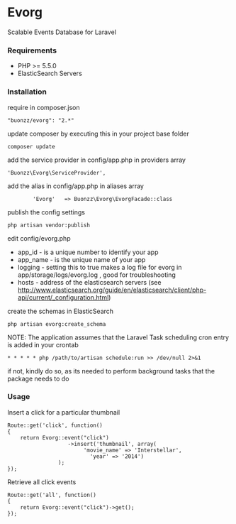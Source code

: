 Evorg
=====

Scalable Events Database for Laravel

### Requirements

* PHP >= 5.5.0
* ElasticSearch Servers

### Installation

require in composer.json

    "buonzz/evorg": "2.*"

update composer by executing this in your project base folder

    composer update

add the service provider in config/app.php in providers array

    'Buonzz\Evorg\ServiceProvider',

add the alias in config/app.php in aliases array

```
        'Evorg'   => Buonzz\Evorg\EvorgFacade::class
```
    
publish the config settings

```
php artisan vendor:publish
```

edit config/evorg.php

* app_id - is a unique number to identify your app
* app_name - is the unique name of your app
* logging - setting this to true makes a log file for evorg in app/storage/logs/evorg.log , good for troubleshooting
* hosts - address of the elasticsearch servers (see http://www.elasticsearch.org/guide/en/elasticsearch/client/php-api/current/_configuration.html)


create the schemas in ElasticSearch

```
php artisan evorg:create_schema
```

NOTE: The application assumes that the Laravel Task scheduling cron entry is added in your crontab
```
* * * * * php /path/to/artisan schedule:run >> /dev/null 2>&1
```
if not, kindly do so, as its needed to perform background tasks that the package needs to do


### Usage

Insert a click for a particular thumbnail

```
Route::get('click', function()
{
    return Evorg::event("click")
                   ->insert('thumbnail', array(
                        'movie_name' => 'Interstellar',
                          'year' => '2014')
                );
});
```

Retrieve all click events

```
Route::get('all', function()
{
    return Evorg::event("click")->get();
});
```
